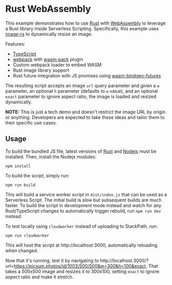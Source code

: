 # Rust WebAssembly

This example demonstrates how to use [Rust](https://www.rust-lang.org/) with [WebAssembly](https://webassembly.org/) to
leverage a Rust library inside Serverless Scripting. Specifically, this example uses
[image-rs](https://github.com/image-rs/image) to dynamically resize an image.

Features:

* [TypeScript](http://www.typescriptlang.org/)
* [webpack](https://webpack.js.org/) with [wasm-pack](https://rustwasm.github.io/wasm-pack/) plugin
* Custom webpack loader to embed WASM
* Rust image library support
* Rust future integration with JS promises using
  [wasm-bindgen-futures](https://github.com/rustwasm/wasm-bindgen/tree/master/crates/future)

The resulting script accepts an image `url` query parameter and given a `w` parameter, an optional `h` parameter
(defaults to `w` value), and an optional `exact` parameter to ignore aspect ratio, the image is loaded and resized
dynamically.

**NOTE:** This is just a tech demo and doesn't restrict the image URL by origin or anything. Developers are expected to
take these ideas and tailor them to their specific use cases.

## Usage

To build the bundled JS file, latest versions of [Rust](https://www.rust-lang.org/) and [Nodejs](https://nodejs.org/)
must be installed. Then, install the Nodejs modules:

    npm install

To build the script, simply run:

    npm run build

This will build a service worker script in `dist/index.js` that can be used as a Serverless Script. The initial build is
slow but subsequent builds are much faster. To build the script in development mode instead and watch for any
Rust/TypeScript changes to automatically trigger rebuild, run `npm run dev` instead.

To test locally using `cloudworker` instead of uploading to StackPath, run:

    npm run cloudworker

This will host the script at http://localhost:3000, automatically reloading when changed.

Now that it's running, test it by navigating to
http://localhost:3000/?url=https://picsum.photos/id/1003/500/500&w=300&h=100&exact. That takes a 500x500 image and
resizes it to 300x100, setting `exact` to ignore aspect ratio and make it stretch.